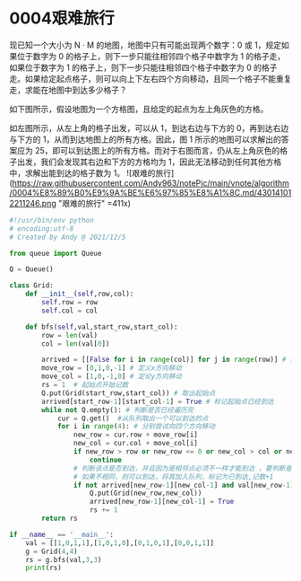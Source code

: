 # 0004艰难旅行
现已知一个大小为 N · M 的地图，地图中只有可能出现两个数字：0 或 1，规定如果位于数字为 0 的格子上，则下一步只能往相邻四个格子中数字为 1 的格子走，如果位于数字为 1 的格子上，则下一步只能往相邻四个格子中数字为 0 的格子走。如果给定起点格子，则可以向上下左右四个方向移动，且同一个格子不能重复走，求能在地图中到达多少格子？

如下图所示，假设地图为一个方格图，且给定的起点为左上角灰色的方格。

如左图所示，从左上角的格子出发，可以从 1，到达右边与下方的 0，再到达右边与下方的 1，从而到达地图上的所有方格。因此，图 1 所示的地图可以求解出的答案应为 25，即可以到达图上的所有方格。而对于右图而言，仍从左上角灰色的格子出发，我们会发现其右边和下方的方格均为 1，因此无法移动到任何其他方格中，求解出能到达的格子数为 1。
![艰难的旅行](https://raw.githubusercontent.com/Andy963/notePic/main/vnote/algorithm/0004%E8%89%B0%E9%9A%BE%E6%97%85%E8%A1%8C.md/430141012211246.png "艰难的旅行" =411x)
```py
#!/usr/bin/env python
# encoding:utf-8
# Created by Andy @ 2021/12/5

from queue import Queue

Q = Queue()

class Grid:
    def __init__(self,row,col):
        self.row = row
        self.col = col

    def bfs(self,val,start_row,start_col):
        row = len(val)
        col = len(val[0])

        arrived = [[False for i in range(col)] for j in range(row)] # 初始时，所有点都未到达
        move_row = [0,1,0,-1] # 定义x方向移动
        move_col = [1,0,-1,0] # 定论y方向移动
        rs = 1  # 起始点开始记数
        Q.put(Grid(start_row,start_col)) # 取出起始点
        arrived[start_row-1][start_col-1] = True # 标记起始点已经到达
        while not Q.empty(): # 判断是否已经遍历完
            cur = Q.get()  #从队列取出一个可以到达的点
            for i in range(4): # 分别尝试向四个方向移动
                new_row = cur.row + move_row[i]
                new_col = cur.col + move_col[i]
                if new_row > row or new_row <= 0 or new_col > col or new_col <=0: #判断是否越界
                    continue
                # 判断该点是否到达，并且因为是相邻点必须不一样才能到达 ，要判断是否与当前点相同
                # 如果不相同，则可以到达，将其加入队列，标记为已到达,记数+1
                if not arrived[new_row-1][new_col-1] and val[new_row-1][new_col-1] != val[cur.row-1][cur.col-1]:
                    Q.put(Grid(new_row,new_col))
                    arrived[new_row-1][new_col-1] = True
                    rs += 1
        return rs

if __name__ == '__main__':
    val = [[1,0,1,1],[1,0,1,0],[0,1,0,1],[0,0,1,1]]
    g = Grid(4,4)
    rs = g.bfs(val,3,3)
    print(rs)

```
